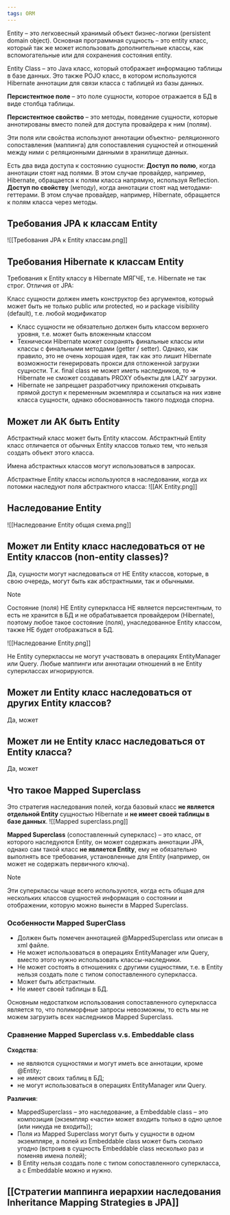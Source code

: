 ```yaml
---
tags: ORM
---
```

Entity – это легковесный хранимый объект бизнес-логики (persistent domain object).
Основная программная сущность – это entity класс, который так же может использовать дополнительные классы, как вспомогательные или для сохранения состояния еntity.

Entity Class – это Java класс, который отображает информацию таблицы в базе данных.
Это также POJO класс, в котором используются Hibernate аннотации для связи класса с
таблицей из базы данных.

**Персистентное поле** – это поле сущности, которое отражается в БД в виде столбца
таблицы.

**Персистентное свойство** – это методы, поведение сущности, которые аннотированы вместо полей для доступа провайдера к ним (полям).

Эти поля или свойства используют аннотации объектно- реляционного сопоставления (маппинга) для сопоставления сущностей и отношений между ними с реляционными данными в хранилище данных.

Есть два вида доступа к состоянию сущности:
**Доступ по полю**, когда аннотации стоят над полями.
В этом случае провайдер, например, Hibernate, обращается к полям класса напрямую, используя Reflection.
**Доступ по свойству** (методу), когда аннотации стоят над методами-геттерами. В этом случае провайдер, например, Hibernate, обращается к полям класса через методы.

## Требования JPA к классам Entity
![[Требования JPA к Entity классам.png]]
## Требования Hibernate к классам Entity
Требования к Entity классу в Hibernate МЯГЧЕ, т.е. Hibernate не так строг.
Отличия от JPA:

Класс сущности должен иметь конструктор без аргументов, который может быть не только public или protected, но и package visibility (default), т.е. любой модификатор
- Класс сущности не обязательно должен быть классом верхнего уровня, т.е. может
быть вложенным классом
- Технически Hibernate может сохранять финальные классы или классы с финальными методами (getter / setter). Однако, как правило, это не очень хорошая идея, так как это лишит Hibernate возможности генерировать прокси для отложенной загрузки сущности. Т.к. final class не может иметь наследников, то => Hibernate не сможет создавать PROXY объекты для LAZY загрузки.
- Hibernate не запрещает разработчику приложения открывать прямой доступ к переменным экземпляра и ссылаться на них извне класса сущности, однако обоснованность такого подхода спорна.

## Может ли АК быть Entity
Абстрактный класс может быть Entity классом. Абстрактный Entity класс отличается от обычных Entity классов только тем, что нельзя создать объект этого класса.

Имена абстрактных классов могут использоваться в запросах.

Абстрактные Entity классы используются в наследовании, когда их потомки наследуют поля абстрактного класса:
![[АК Entity.png]]

## Наследование Entity
![[Наследование Entity общая схема.png]]
## Может ли Entity класс наследоваться от не Entity классов (non-entity classes)?

Да, сущности могут наследоваться от НЕ Entity классов, которые, в свою очередь, могут быть как абстрактными, так и обычными.

>[!Note]
> Состояние (поля) НЕ Entity суперкласса НЕ является персистентным, то есть не хранится в БД и не обрабатывается провайдером (Hibernate), поэтому любое такое состояние (поля), унаследованное Entity классом, также НЕ будет отображаться в БД.
>

![[Наследование Entity.png]]

Не Entity суперклассы не могут участвовать в операциях EntityManager или Query.
Любые маппинги или аннотации отношений в не Entity суперклассах игнорируются.
## Может ли Entity класс наследоваться от других Entity классов?
Да, может
## Может ли не Entity класс наследоваться от Entity класса?
Да, может

## Что такое Mapped Superclass
Это стратегия наследования полей, когда базовый класс **не является отдельной Entity** сущностью Hibernate и **не имеет своей таблицы в базе данных**.
![[Mapped superclass.png]]

**Mapped Superclass** (сопоставленный суперкласс) – это класс, от которого наследуются Entity, он может содержать аннотации JPA, однако сам такой класс **не является Entity**, ему не обязательно выполнять все требования, установленные для Entity (например, он может не содержать первичного ключа).

>[!note]
>Эти суперклассы чаще всего используются, когда есть общая для нескольких классов сущностей информация о состоянии и отображении, которую можно вынести в Mapped Superclass.

### Особенности Mapped SuperClass
- Должен быть помечен аннотацией @MappedSuperclass или описан в xml файле.
- Не может использоваться в операциях EntityManager или Query, вместо этого нужно использовать классы-наследники.
- Не может состоять в отношениях с другими сущностями, т.е. в Entity нельзя создать поле с типом сопоставленного суперкласса.
- Может быть абстрактным.
- Не имеет своей таблицы в БД.

Основным недостатком использования сопоставленного суперкласса является то, что полиморфные запросы невозможны, то есть мы не можем загрузить всех наследников Mapped Superclass.

### Сравнение Mapped Superclass v.s. Embeddable class
**Сходства**:
- не являются сущностями и могут иметь все аннотации, кроме @Entity;
- не имеют своих таблиц в БД;
- не могут использоваться в операциях EntityManager или Query.

**Различия**:
- MappedSuperclass – это наследование, а Embeddable class – это композиция (экземпляр «части» может входить только в одно целое (или никуда не входить));
- Поля из Mapped Superclass могут быть у сущности в одном экземпляре, а полей из Embeddable class может быть сколько угодно (встроив в сущность Embeddable class несколько раз и поменяв имена полей);
- В Entity нельзя создать поле с типом сопоставленного суперкласса, а с Embeddable можно и нужно.

## [[Cтратегии маппинга иерархии наследования Inheritance Mapping Strategies в JPA]]

